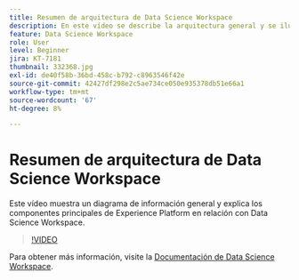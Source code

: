 ```yaml
---
title: Resumen de arquitectura de Data Science Workspace
description: En este vídeo se describe la arquitectura general y se ilustran los componentes principales de Data Science Workspace en Adobe Experience Platform.
feature: Data Science Workspace
role: User
level: Beginner
jira: KT-7181
thumbnail: 332368.jpg
exl-id: de40f58b-36bd-458c-b792-c8963546f42e
source-git-commit: 42427df298e2c5ae734ce050e935378db51e66a1
workflow-type: tm+mt
source-wordcount: '67'
ht-degree: 8%

---
```


# Resumen de arquitectura de Data Science Workspace

Este vídeo muestra un diagrama de información general y explica los componentes principales de Experience Platform en relación con Data Science Workspace.

>[!VIDEO](https://video.tv.adobe.com/v/332368)

Para obtener más información, visite la [Documentación de Data Science Workspace](https://experienceleague.adobe.com/docs/experience-platform/data-science-workspace/home.html?lang=es).
